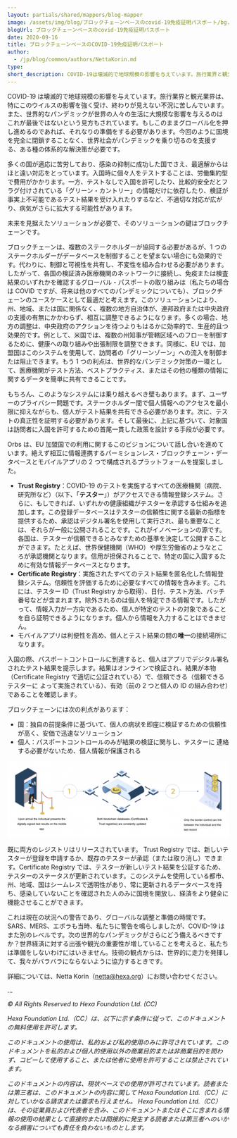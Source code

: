 ```yaml
---
layout: partials/shared/mappers/blog-mapper
image: /assets/img/blog/ブロックチェーンベースのcovid-19免疫証明パスポート/bg.png
blogUrl: ブロックチェーンベースのcovid-19免疫証明パスポート
date: 2020-09-16
title: ブロックチェーンベースのCOVID-19免疫証明パスポート
author:
  - /jp/blog/common/authors/NettaKorin.md
type:
short_description: COVID-19は壊滅的で地球規模の影響を与えています。旅行業界と観光業界は、特にこのウイルスの影響を強く受け、終わりが見えない不況に苦しんでいます。また、世界的なパンデミックが世界の人々の生活に大規模な影響を与えるのはこれが最後ではないという見方もされています。もしこのままグローバル化を押し進めるのであれば、それなりの準備をする必要があります。今回のように国境を完全に閉鎖することなく、世界社会がパンデミックを乗り切るのを支援する、ある種の体系的な解決策が必要です。
---
```


COVID-19 は壊滅的で地球規模の影響を与えています。旅行業界と観光業界は、特にこのウイルスの影響を強く受け、終わりが見えない不況に苦しんでいます。また、世界的なパンデミックが世界の人々の生活に大規模な影響を与えるのはこれが最後ではないという見方もされています。もしこのままグローバル化を押し進めるのであれば、それなりの準備をする必要があります。今回のように国境を完全に閉鎖することなく、世界社会がパンデミックを乗り切るのを支援する、ある種の体系的な解決策が必要です。

多くの国が適応に苦労しており、感染の抑制に成功した国でさえ、最適解からはほと遠い対応をとっています。入国時に個々人をテストすることは、労働集約型で費用がかかります。一方、テストなしで入国を許可したり、比較的安全だとフラグ付けされている「グリーン・カントリー」の情報だけに依存したり、検証が事実上不可能であるテスト結果を受け入れたりするなど、不適切な対応が広がり、病気がさらに拡大する可能性があります。

未来を見据えたソリューションが必要で、そのソリューションの鍵はブロックチェーンです。

ブロックチェーンは、複数のステークホルダーが協同する必要があるが、1 つのステークホルダーがデータベースを制御することを望まない場合にも効果的です。代わりに、制御と可視性を共有し、不変性を組み合わせる必要があります。したがって、各国の検証済み医療機関のネットワークに接続し、免疫または検査結果のいずれかを確認するグローバル・パスポートの取り組みは（私たちの場合は COVID ですが、将来は他のすべてのパンデミックについても）、ブロックチェーンのユースケースとして最適だと考えます。このソリューションにより、州、地域、または国に関係なく、複数の地方自治体が、連邦政府または中央政府の支援の有無にかかわらず、相互に調整できるようになります。多くの場合、地方の調整は、中央政府のアクションを待つよりもはるかに効率的で、生産的且つ効果的です。例として、米国では、複数の州知事が管轄区域へのフローを制御するために、健康への取り組みや出張制限を調整できます。同様に、EU では、加盟国はこのシステムを使用して、訪問者の「グリーンゾーン」への流入を制御または阻止できます。もう 1 つの利点は、世界的なパンデミック対策の一環として、医療機関がテスト方法、ベストプラクティス、またはその他の種類の情報に関するデータを簡単に共有できることです。

もちろん、このようなシステムには乗り越えるべき壁もあります。まず、ユーザーのプライバシー問題です。ステークホルダー間で個人情報へのアクセスを最小限に抑えながらも、個人がテスト結果を共有できる必要があります。次に、テストの真正性を証明する必要があります。そして最後に、上記に基づいて、対象国は訪問者に入国を許可するための首尾一貫した政策を設計する手段が必要です。

Orbs は、EU 加盟国での利用に関するこのビジョンについて話し合いを進めています。絶えず相互に情報連携するパーミションレス・ブロックチェーン・データベースとモバイルアプリの 2 つで構成されるプラットフォームを提案しました。

- **Trust Registry**：COVID-19 のテストを実施するすべての医療機関（病院、研究所など）（以下、「**テスター**」）がアクセスできる情報登録システム。さらに、もしできれば、いずれかの健康組織がテスターを承認する仕組みを追加します。この登録データベースはテスターの信頼性に関する最新の指標を提供するため、承認はデジタル署名を使用して実行され、最も重要なことは、それらが一般に公開されることです。これがイノベーションの源です。各国は、テスターが信頼できるとみなすための基準を決定して公開することができます。たとえば、世界保健機関（WHO）や厚生労働省のようなところが承認機関となります。信用が担保されることで、特定の国に入国するために有効な情報データベースとなります。
- **Certificate Registry**：実施されたすべてのテスト結果を匿名化した情報登録システム。信頼性を評価するために必要なすべての情報を含みます。これには、テスター ID（Trust Registry から取得）、日付、テスト方法、バッチ番号などが含まれます。除外されるのは個人を特定できる情報です。したがって、情報入力が一方向であるため、個人が特定のテストの対象であることを自ら証明できるようになります。個人から情報を入力することはできません。
- モバイルアプリは利便性を高め、個人とテスト結果の間の**唯一**の接続場所になります。

入国の際、パスポートコントロールに到達すると、個人はアプリでデジタル署名されたテスト結果を提示します。結果はオンラインで検証され、結果が本物（Certificate Registry で適切に公証されている）で、信頼できる（信頼できるテスターに ​​ よって実施されている）、有効（前の 2 つと個人の ID の組み合わせ）であることを確認します。

ブロックチェーンには次の利点があります：

- 国：独自の前提条件に基づいて、個人の病状を即座に検証するための信頼性が高く、安価で迅速なソリューション
- 個人：パスポートコントロールのみが結果の検証に関与し、テスターに ​​ 連絡する必要がないため、個人情報が保護される

![](/assets/img/blog/ブロックチェーンベースのcovid-19免疫証明パスポート/Screen-Shot-2020-09-13-at-13.57.39-1030x356.png)

既に両方のレジストリはリリースされています。 Trust Registry では、新しいテスターが登録を申請するか、既存のテスターが承認（または取り消し）できます。Certificate Registry では、テスターが新しいテスト結果を公証するため、テスターのステータスが更新されています。このシステムを使用している都市、州、地域、国はシームレスで透明性があり、常に更新されるデータベースを持ち、感染していないことを確認された人のみに国境を開放し、経済をより健全に機能させることができます。

これは現在の状況への警告であり、グローバルな調整と準備の時間です。 SARS、MERS、エボラも当時、私たちに警告を鳴らしましたが、COVID-19 はまた別のレベルです。次の世界的なパンデミックがさらにどう備えるべきですか？世界経済に対する出張や観光の重要性が増していることを考えると、私たちは準備をしないわけにはいきません。技術の観点からは、世界的に走力を発揮して、我々がバラバラにならないように協力するときです。

詳細については、Netta Korin（[netta@hexa.org](mailto:netta@hexa.org)）にお問い合わせください。

...

_© All Rights Reserved to Hexa Foundation Ltd. (CC)_

_Hexa Foundation Ltd.（CC）は、以下に示す条件に従って、このドキュメントの無料使用を許可します。_

_このドキュメントの使用は、私的および私的使用のみに許可されています。このドキュメントを私的および個人的使用以外の商業目的または非商業目的を問わず、コピーして使用すること、または他者に使用を許可することは禁止されています。_

_このドキュメントの内容は、現状ベースでの使用が許可されています。読者または第三者は、このドキュメントの内容に関して Hexa Foundation Ltd.（CC）に対していかなる請求または要求も行えません。 Hexa Foundation Ltd.（CC）は、その従業員および代表者を含み、このドキュメントまたはそこに含まれる情報の使用の結果として直接的または間接的に発生する読者または第三者へのいかなる損害についても責任を負わないものとします。_
